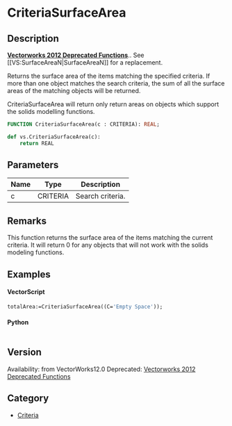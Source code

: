 # CriteriaSurfaceArea

## Description
<b>[Vectorworks 2012 Deprecated Functions](../../Common/Versions/Vectorworks%202012.md)</b>.. See [[VS:SurfaceAreaN|SurfaceAreaN]] for a replacement.

Returns the surface area of the items matching the specified criteria. If more than one object matches the search criteria, the sum of all the surface areas of the matching objects will be returned. 

CriteriaSurfaceArea will return only return areas on objects which support the solids modelling functions.

```pascal
FUNCTION CriteriaSurfaceArea(c : CRITERIA): REAL;
```

```python
def vs.CriteriaSurfaceArea(c):
    return REAL
```

## Parameters
|Name|Type|Description|
|---|---|---|
|c|CRITERIA|Search criteria.|

## Remarks
This function returns the surface area of the items matching the current criteria.  It will return 0 for any objects that will not work with the solids modeling functions.

## Examples
#### VectorScript ####
```pascal
totalArea:=CriteriaSurfaceArea((C='Empty Space'));
```
#### Python ####
```python

```

## Version
Availability: from VectorWorks12.0
Deprecated: [Vectorworks 2012 Deprecated Functions](../../Common/Versions/Vectorworks%202012.md)

## Category
* [Criteria](../Categories/Criteria.md)
